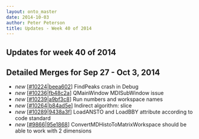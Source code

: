 ```yaml
---
layout: onto_master
date: 2014-10-03
author: Peter Peterson
title: Updates - Week 40 of 2014
---
```

Updates for week 40 of 2014
---------------------------

Detailed Merges for Sep 27 - Oct 3, 2014
----------------------------------------
* *new* \[[#10224](http://trac.mantidproject.org/mantid/ticket/10224)\|[beea602](https://github.com/mantidproject/mantid/commit/beea602155a4d6edfbc167362711cadba0572668)\] FindPeaks crash in Debug
* *new* \[[#10236](http://trac.mantidproject.org/mantid/ticket/10236)\|[fb48c2a](https://github.com/mantidproject/mantid/commit/fb48c2a9a1860f115328fb43a83109b96b0efbaa)\] QMainWindow MDISubWindow issue
* *new* \[[#10239](http://trac.mantidproject.org/mantid/ticket/10239)\|[a9bf3c8](https://github.com/mantidproject/mantid/commit/a9bf3c8e091d51934e6e5cc5e930506cca8faaf2)\] Run numbers and workspace names
* *new* \[[#10264](http://trac.mantidproject.org/mantid/ticket/10264)\|[b84ad5e](https://github.com/mantidproject/mantid/commit/b84ad5e82e1c8f85c6cf36c24e4149d981d5c3f9)\] Indirect algorithm: slice
* *new* \[[#10289](http://trac.mantidproject.org/mantid/ticket/10289)\|[9438a3f](https://github.com/mantidproject/mantid/commit/9438a3f55b2e138f42bf2e4c77125ad13ac51a7d)\] LoadANSTO and LoadBBY attribute according to code standard
* *new* \[[#9866](http://trac.mantidproject.org/mantid/ticket/9866)\|[95e1868](https://github.com/mantidproject/mantid/commit/95e186893ba0eb2fe30dd8eb0d471f9eaf566f2e)\] ConvertMDHistoToMatrixWorkspace should be able to work with 2 dimensions
